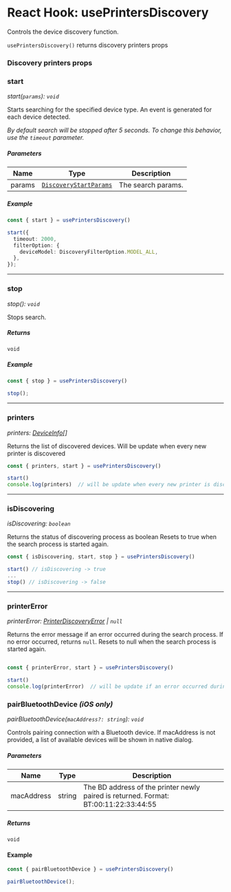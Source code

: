 # React Hook: usePrintersDiscovery

Controls the device discovery function.

`usePrintersDiscovery()` returns discovery printers props


### Discovery printers props


### start

*start(`params`): `void`*

Starts searching for the specified device type. An event is generated for each device detected.

*By default search will be stopped after 5 seconds. To change this behavior, use the `timeout` parameter.*

##### Parameters

| **Name** | **Type** | **Description** |
| --- | --- | --- |
| params | [`DiscoveryStartParams`](../interfaces/discoveryStartParams.md) | The search params. |

##### Example

```typescript
const { start } = usePrintersDiscovery()

start({
  timeout: 2000,
  filterOption: {
    deviceModel: DiscoveryFilterOption.MODEL_ALL,
  },
});
```

---

### stop

*stop(): `void`*

Stops search.

##### Returns

`void`

##### Example

```typescript
const { stop } = usePrintersDiscovery()

stop();
```

---

### printers

*printers: [DeviceInfo](../interfaces/deviceInfo.md)[]*

Returns the list of discovered devices.
Will be update when every new printer is discovered

```typescript
const { printers, start } = usePrintersDiscovery()

start()
console.log(printers)  // will be update when every new printer is discovered
```
---
### isDiscovering

*isDiscovering: `boolean`*

Returns the status of discovering process as boolean
Resets to true when the search process is started again.

```typescript
const { isDiscovering, start, stop } = usePrintersDiscovery()

start() // isDiscovering -> true
...
stop() // isDiscovering -> false
```

---

### printerError

*printerError: [PrinterDiscoveryError](../interfaces/printerDiscoveryError.md) | `null`*

Returns the error message if an error occurred during the search process. If no error occurred, returns `null`. Resets to null when the search process is started again.

```typescript

const { printerError, start } = usePrintersDiscovery()

start()
console.log(printerError)  // will be update if an error occurred during the search process
```


### pairBluetoothDevice *(iOS only)*

*pairBluetoothDevice(`macAddress?: string`): `void`*

Controls pairing connection with a Bluetooth device. If macAddress is not provided, a list of available devices will be shown in native dialog.

##### Parameters

| **Name** | **Type** | **Description** |
| --- | --- | --- |
| macAddress | string | The BD address of the printer newly paired is returned. Format: BT:00:11:22:33:44:55 |

##### Returns

`void`

#### Example

```typescript
const { pairBluetoothDevice } = usePrintersDiscovery()

pairBluetoothDevice();
```
